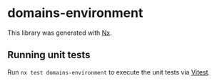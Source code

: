 # domains-environment

This library was generated with [Nx](https://nx.dev).

## Running unit tests

Run `nx test domains-environment` to execute the unit tests via [Vitest](https://vitest.dev/).
